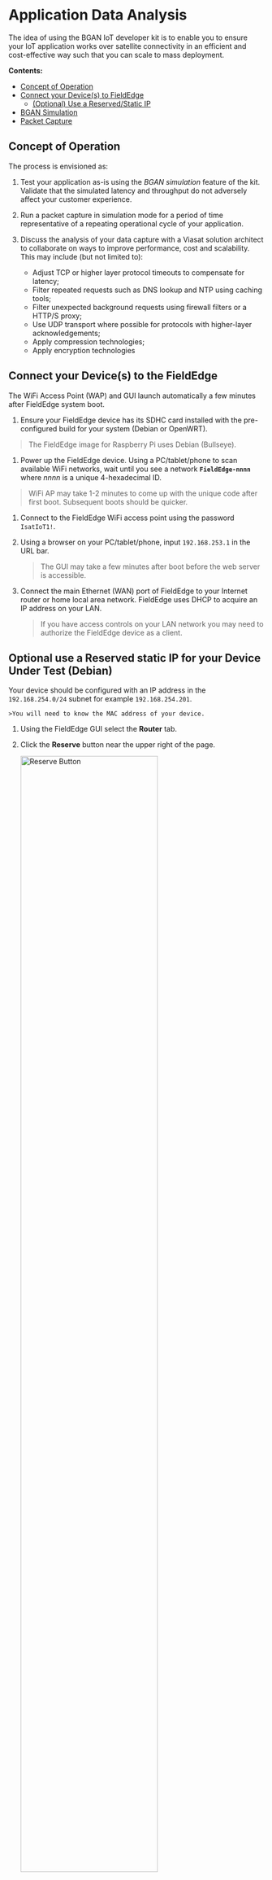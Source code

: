 # Application Data Analysis

The idea of using the BGAN IoT developer kit is to enable you to ensure your
IoT application works over satellite connectivity in an efficient and
cost-effective way such that you can scale to mass deployment.

**Contents:**
* [Concept of Operation](#concept-of-operation)
* [Connect your Device(s) to FieldEdge](#connect-your-devices-to-the-fieldedge)
    * [(Optional) Use a Reserved/Static IP](#optional-use-a-reserved-static-ip-for-your-device-under-test-debian)
* [BGAN Simulation](#bgan-simulation)
* [Packet Capture](#run-a-packet-capture)

## Concept of Operation

The process is envisioned as:

1. Test your application as-is using the *BGAN simulation* feature of the kit.
Validate that the simulated latency and throughput do not adversely affect your
customer experience.

1. Run a packet capture in simulation mode for a period of time representative 
of a repeating operational cycle of your application.

1. Discuss the analysis of your data capture with a Viasat solution architect
to collaborate on ways to improve performance, cost and scalability. This may
include (but not limited to):
    * Adjust TCP or higher layer protocol timeouts to compensate for latency;
    * Filter repeated requests such as DNS lookup and NTP using caching tools;
    * Filter unexpected background requests using firewall filters or
    a HTTP/S proxy;
    * Use UDP transport where possible for protocols with higher-layer
    acknowledgements;
    * Apply compression technologies;
    * Apply encryption technologies

## Connect your Device(s) to the FieldEdge

The WiFi Access Point (WAP) and GUI launch automatically a few minutes after
FieldEdge system boot.

1. Ensure your FieldEdge device has its SDHC card installed with the
pre-configured build for your system (Debian or OpenWRT).
>The FieldEdge image for Raspberry Pi uses Debian (Bullseye).

1. Power up the FieldEdge device. Using a PC/tablet/phone to scan available
WiFi networks, wait until you see a network **`FieldEdge-nnnn`**
where *nnnn* is a unique 4-hexadecimal ID.
>WiFi AP may take 1-2 minutes to come up with the unique code after first boot.
Subsequent boots should be quicker.

1. Connect to the FieldEdge WiFi access point using the password `IsatIoT1!`.

1. Using a browser on your PC/tablet/phone, input `192.168.253.1` in the URL
bar.

    >The GUI may take a few minutes after boot before the web server is accessible.

1. Connect the main Ethernet (WAN) port of FieldEdge to your Internet router or
home local area network. FieldEdge uses DHCP to acquire an IP address on your
LAN.

    >If you have access controls on your LAN network you may need to authorize
    the FieldEdge device as a client.

## Optional use a Reserved static IP for your Device Under Test (Debian)

Your device should be configured with an IP address in the `192.168.254.0/24`
subnet for example `192.168.254.201`.

    >You will need to know the MAC address of your device.

1. Using the FieldEdge GUI select the **Router** tab.

1. Click the **Reserve** button near the upper right of the page.

    <img alt="Reserve Button" src="./media/static-ip-reserve-button.png" width="75%" height="auto">

1. Fill in the form with your selected IP address and the MAC address of
your device.

    <img alt="Reserve Form" src="./media/static-ip-reserve-form.png" width="75%" height="auto">

## BGAN Simulation

The ***FieldEdge*** device is built on a Linux core and we use native
Linux *traffic control* techniques to simulate the latency and throughput
constraints of the BGAN network.

FieldEdge expects to have at least 2 physical Ethernet ports for simulation:
* **WAN** port connects to your local wired Internet/router
* **LAN** port connects to your IoT *device under test* ("DUT")

Traffic control runs on both the WAN and LAN port to simulate both directions
of communication.

BGAN simulation is normally enabled/disabled using the *FieldEdge GUI*, which
runs automatically on start-up of the FieldEdge device and can be accessed
via its local WiFi access point.

### Use the FieldEdge GUI to enable BGAN simulation

>**NOTE** you do not need a BGAN terminal to run simulation. In fact having a
BGAN terminal connected to FieldEdge should prevent simulation mode from being
enabled!

The easiest way to enable BGAN simulation is using the *FieldEdge GUI*. The
GUI launches automatically a few minutes after FieldEdge system boot.

After connecting to your FieldEdge WAP, you should be able to browse to
`http://192.168.253.1` or `http://fieldedge` and see the System Overview page.

1. Click the **Data** tab at the top right to view the
Data Capture & Analysis page.

    <img alt="Data Page" src="./media/data-capture-analysis.png" width="75%" height="auto">

1. Click the greyed out **BGAN Simulation** toggle button at the top, it should
turn from grey to red and indicate **ON**.

    >**NOTE** BGAN simulation uses Linux traffic control and slows down all network
    interactions so web page responsiveness may be slower while simulating.

    <img alt="BGAN Simulation" src="./media/bgan-simulation.png" width="75%" height="auto">

1. Connect your own Device Under Test to the secondary Ethernet (LAN) port of
FieldEdge. Your device should be configured to use DHCP, and the FieldEdge will
act as a DHCP server and perform Network Address Translation (NAT) for your DUT.

    >If your FieldEdge device does not have a secondary Ethernet port you will
    need a USB/Ethernet adapter connected to the FieldEdge USB.

    >If your DUT does not support DHCP you can reserve a static IP address using
    the **Router** page of the FieldEdge GUI.
    See [instructions for Debian](#use-a-reserved-static-ip-for-your-device-under-test-debian).

1. Run and observe your application as your normally would.

>*NOTE: Simulation can also be enabled using a shell script accessed via SSH*
*into the FieldEdge device.*

### Frequently Asked Questions on Application Behaviour

1. Many TCP/IP based applications use short timers. With typical 1-2 second
latency on the BGAN network this can cause timeouts and retransmissions. In
some cases the application will seem to not work.
    * Check your DUT documentation or contact the manufacturer to determine
    how to increase timeouts on your device.

1. Some applications require a certain throughput to deliver reasonable quality,
for example video.
    * Depending on the application, Viasat may have partner tools or solutions
    to help improve performance. For example video compression and tuning.

## Run a Packet Capture

The next step after getting your basic application connectivity working over
BGAN simulation, is to capture a packet trace to examine data consumption.

>Excess data consumption increases your cost of operation and could even degrade
your customer experience.

1. Click the **Data** tab at the top right to view the
Data Capture & Analysis page.

    <img alt="Data Page" src="./media/data-capture-analysis.png" width="75%" height="auto">

1. Under the **Capture Packets** section select a duration representative of
a repeating cycle or reasonable amount of time for your application to operate.

    <img alt="Capture Duration" src="./media/packet-cap-duration.png" width="75%" height="auto">

1. Under the **Capture Packets** section ensure the **WAN** interface is
selected.

    <img alt="Capture Duration" src="./media/packet-cap-wan-interface.png" width="75%" height="auto">

1. Click **Capture** and wait for the capture to complete. It will run in the
background if you leave it or disconnect from the FieldEdge WAP.

    <img alt="Capturing Packets" src="./media/packet-capturing.png" width="75%" height="auto">

1. After the capture is complete the **Packet Capture File Analysis** section
should show a list of captured files. You can then select to:
    * **Download** locally to your PC/tablet/phone
    * **Upload to Cloud** by configuring AWS-S3 or Azure Blob Storage settings
    * **Analyse** (*Experimental*) see a visualisation of data use
    * **Delete** if your FieldEdge is running low on storage or you are
    returning a loaned kit

    <img alt="Packet Capture Files" src="./media/packet-file-options.png" width="75%" height="auto">
